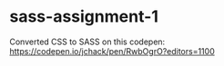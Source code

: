 # sass-assignment-1

Converted CSS to SASS on this codepen: https://codepen.io/jchack/pen/RwbOgrO?editors=1100
